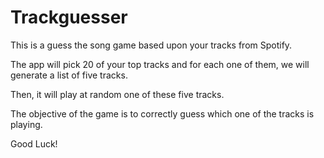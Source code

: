# Trackguesser

This is a guess the song game based upon your tracks from Spotify.

The app will pick 20 of your top tracks and for each one of them, we will generate a list of five tracks.

Then, it will play at random one of these five tracks.

The objective of the game is to correctly guess which one of the tracks is playing.

Good Luck!
